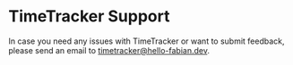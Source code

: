 # TimeTracker Support

In case you need any issues with TimeTracker or want to submit feedback, please send an email to timetracker@hello-fabian.dev.